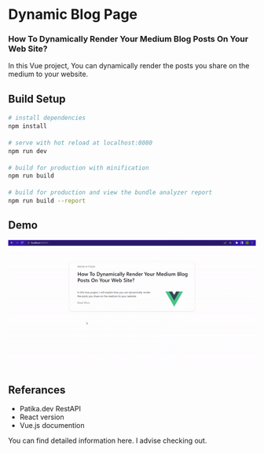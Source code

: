 
# Dynamic Blog Page

### How To Dynamically Render Your Medium Blog Posts On Your Web Site?

In this Vue project, You can dynamically render the posts you share on the medium to your website.







## Build Setup

``` bash
# install dependencies
npm install

# serve with hot reload at localhost:8080
npm run dev

# build for production with minification
npm run build

# build for production and view the bundle analyzer report
npm run build --report
```

## Demo

![alt text](https://github.com/dduyguu/medium-API/blob/a5b27fa911a9652df835a539834d96b75d3dc882/src/assets/demo.gif)


## Referances

- Patika.dev RestAPI
- React version
- Vue.js documention

You can find detailed information here. I advise checking out.

  
